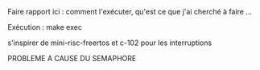 Faire rapport ici : comment l'exécuter, qu'est ce que j'ai cherché à faire ...

Exécution : make exec

s'inspirer de mini-risc-freertos et c-102 pour les interruptions

PROBLEME A CAUSE DU SEMAPHORE
